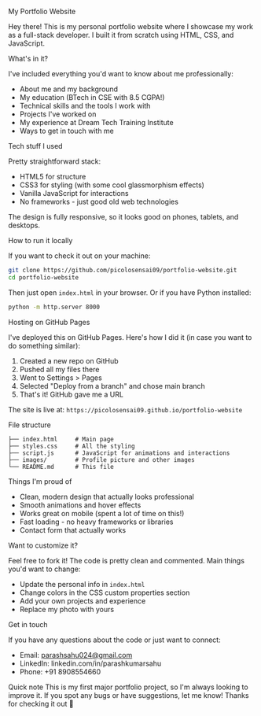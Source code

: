 My Portfolio Website

Hey there! This is my personal portfolio website where I showcase my work as a full-stack developer. I built it from scratch using HTML, CSS, and JavaScript.

What's in it?

I've included everything you'd want to know about me professionally:
- About me and my background
- My education (BTech in CSE with 8.5 CGPA!)
- Technical skills and the tools I work with
- Projects I've worked on
- My experience at Dream Tech Training Institute
- Ways to get in touch with me

Tech stuff I used

Pretty straightforward stack:
- HTML5 for structure
- CSS3 for styling (with some cool glassmorphism effects)
- Vanilla JavaScript for interactions
- No frameworks - just good old web technologies

The design is fully responsive, so it looks good on phones, tablets, and desktops.

How to run it locally

If you want to check it out on your machine:

```bash
git clone https://github.com/picolosensai09/portfolio-website.git
cd portfolio-website
```

Then just open `index.html` in your browser. Or if you have Python installed:

```bash
python -m http.server 8000
```
Hosting on GitHub Pages

I've deployed this on GitHub Pages. Here's how I did it (in case you want to do something similar):

1. Created a new repo on GitHub
2. Pushed all my files there
3. Went to Settings > Pages
4. Selected "Deploy from a branch" and chose main branch
5. That's it! GitHub gave me a URL

The site is live at: `https://picolosensai09.github.io/portfolio-website`

File structure

```
├── index.html     # Main page
├── styles.css     # All the styling
├── script.js      # JavaScript for animations and interactions  
├── images/        # Profile picture and other images
└── README.md      # This file
```

Things I'm proud of

- Clean, modern design that actually looks professional
- Smooth animations and hover effects
- Works great on mobile (spent a lot of time on this!)
- Fast loading - no heavy frameworks or libraries
- Contact form that actually works

Want to customize it?

Feel free to fork it! The code is pretty clean and commented. Main things you'd want to change:

- Update the personal info in `index.html`
- Change colors in the CSS custom properties section
- Add your own projects and experience
- Replace my photo with yours

Get in touch

If you have any questions about the code or just want to connect:

- Email: parashsahu024@gmail.com
- LinkedIn: linkedin.com/in/parashkumarsahu
- Phone: +91 8908554660

Quick note
This is my first major portfolio project, so I'm always looking to improve it. If you spot any bugs or have suggestions, let me know!
Thanks for checking it out 🚀
